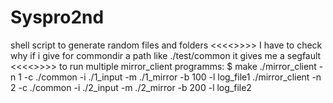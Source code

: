 # Syspro2nd

shell script to generate random files and folders
<<<<>>>>
I have to check why if i give for commondir a path like ./test/common it gives me a segfault <<<<>>>>
to run multiple mirror_client programms:
$ make
./mirror_client -n 1 -c ./common -i ./1_input -m ./1_mirror -b 100 -l log_file1
./mirror_client -n 2 -c ./common -i ./2_input -m ./2_mirror -b 200 -l log_file2